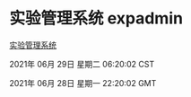# 实验管理系统 expadmin
[实验管理系统](http://59.174.26.185:56808/expadmin-782313d2-e1b1-4ea7-932e-3a55e6a1a4d0/)

2021年 06月 29日 星期二 06:20:02 CST

2021年 06月 28日 星期一 22:20:02 GMT
